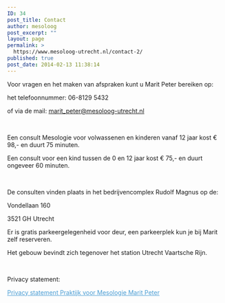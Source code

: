 ```yaml
---
ID: 34
post_title: Contact
author: mesoloog
post_excerpt: ""
layout: page
permalink: >
  https://www.mesoloog-utrecht.nl/contact-2/
published: true
post_date: 2014-02-13 11:38:14
---
```

Voor vragen en het maken van afspraken kunt u Marit Peter bereiken op:

het telefoonnummer: 06-8129 5432

of via de mail: <a href="mailto:maritpeter.mesologie@gmail.com">marit_peter@mesoloog-utrecht.nl</a>

&nbsp;

Een consult Mesologie voor volwassenen en kinderen vanaf 12 jaar kost € 98,- en duurt 75 minuten.

Een consult voor een kind tussen de 0 en 12 jaar kost € 75,- en duurt ongeveer 60 minuten.

&nbsp;

De consulten vinden plaats in het bedrijvencomplex Rudolf Magnus op de:

Vondellaan 160

3521 GH Utrecht

Er is gratis parkeergelegenheid voor deur, een parkeerplek kun je bij Marit zelf reserveren.

Het gebouw bevindt zich tegenover het station Utrecht Vaartsche Rijn.

&nbsp;

Privacy statement:

<span style="color: #4a9dd4;"><a style="color: #4a9dd4;" href="https://www.mesoloog-utrecht.nl/wp-content/uploads/2018/06/Privacy-statement-Praktijk-voor-Mesologie-Marit-Peter.pdf">Privacy statement Praktijk voor Mesologie Marit Peter</a></span>

&nbsp;